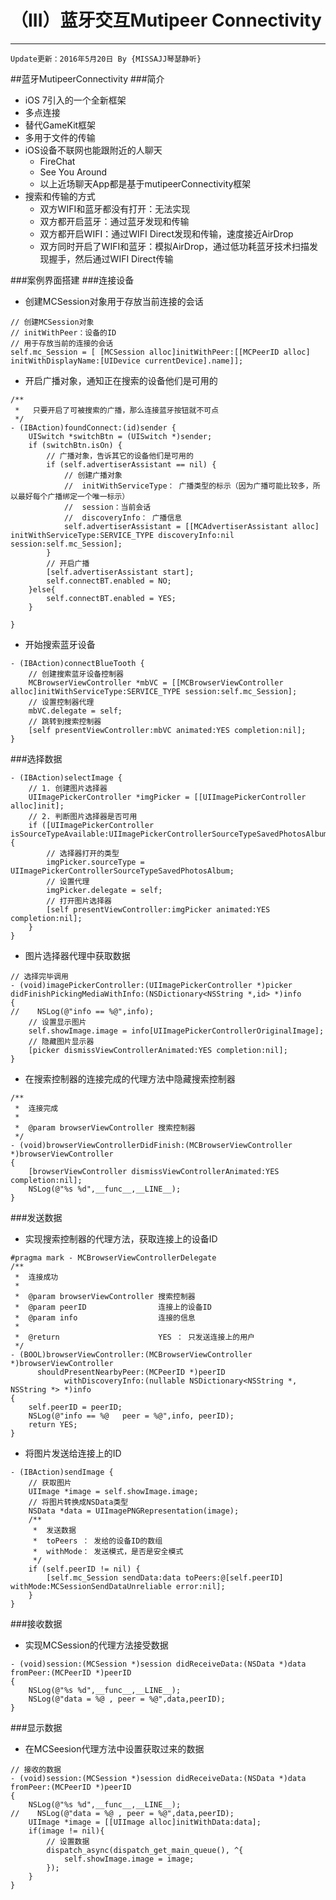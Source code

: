 # （III）蓝牙交互Mutipeer Connectivity
 

---
```objc
Update更新：2016年5月20日 By {MISSAJJ琴瑟静听}
```
 
##蓝牙MutipeerConnectivity
###简介
* iOS 7引入的一个全新框架
* 多点连接
* 替代GameKit框架
* 多用于文件的传输
* iOS设备不联网也能跟附近的人聊天
	* FireChat
	* See You Around
	* 以上近场聊天App都是基于mutipeerConnectivity框架
* 搜索和传输的方式
	* 双方WIFI和蓝牙都没有打开：无法实现
	* 双方都开启蓝牙：通过蓝牙发现和传输
	* 双方都开启WIFI：通过WIFI Direct发现和传输，速度接近AirDrop
	* 双方同时开启了WIFI和蓝牙：模拟AirDrop，通过低功耗蓝牙技术扫描发现握手，然后通过WIFI Direct传输 

###案例界面搭建
###连接设备
* 创建MCSession对象用于存放当前连接的会话

```objc
// 创建MCSession对象
// initWithPeer：设备的ID
// 用于存放当前的连接的会话
self.mc_Session = [ [MCSession alloc]initWithPeer:[[MCPeerID alloc] initWithDisplayName:[UIDevice currentDevice].name]];
```

* 开启广播对象，通知正在搜索的设备他们是可用的

```objc
/**
 *   只要开启了可被搜索的广播，那么连接蓝牙按钮就不可点
 */
- (IBAction)foundConnect:(id)sender {
    UISwitch *switchBtn = (UISwitch *)sender;
    if (switchBtn.isOn) {
        // 广播对象，告诉其它的设备他们是可用的
        if (self.advertiserAssistant == nil) {
            // 创建广播对象
            //  initWithServiceType： 广播类型的标示（因为广播可能比较多，所以最好每个广播绑定一个唯一标示）
            //  session：当前会话
            //  discoveryInfo： 广播信息
            self.advertiserAssistant = [[MCAdvertiserAssistant alloc] initWithServiceType:SERVICE_TYPE discoveryInfo:nil session:self.mc_Session];
        }
        // 开启广播
        [self.advertiserAssistant start];
        self.connectBT.enabled = NO;
    }else{
        self.connectBT.enabled = YES;
    }
    
}
```

* 开始搜索蓝牙设备

```objc
- (IBAction)connectBlueTooth {
    // 创建搜索蓝牙设备控制器
    MCBrowserViewController *mbVC = [[MCBrowserViewController alloc]initWithServiceType:SERVICE_TYPE session:self.mc_Session];
    // 设置控制器代理
    mbVC.delegate = self;
    // 跳转到搜索控制器
    [self presentViewController:mbVC animated:YES completion:nil];
}
```

###选择数据

```objc
- (IBAction)selectImage {
    // 1. 创建图片选择器
    UIImagePickerController *imgPicker = [[UIImagePickerController alloc]init];
    // 2. 判断图片选择器是否可用
    if ([UIImagePickerController isSourceTypeAvailable:UIImagePickerControllerSourceTypeSavedPhotosAlbum]) {
        // 选择器打开的类型
        imgPicker.sourceType = UIImagePickerControllerSourceTypeSavedPhotosAlbum;
        // 设置代理
        imgPicker.delegate = self;
        // 打开图片选择器
        [self presentViewController:imgPicker animated:YES completion:nil];
    }
}
```
* 图片选择器代理中获取数据

```objc
// 选择完毕调用
- (void)imagePickerController:(UIImagePickerController *)picker didFinishPickingMediaWithInfo:(NSDictionary<NSString *,id> *)info
{
//    NSLog(@"info == %@",info);
    // 设置显示图片
    self.showImage.image = info[UIImagePickerControllerOriginalImage];
    // 隐藏图片显示器
    [picker dismissViewControllerAnimated:YES completion:nil];
}
```
* 在搜索控制器的连接完成的代理方法中隐藏搜索控制器

```objc
/**
 *  连接完成
 *
 *  @param browserViewController 搜索控制器
 */
- (void)browserViewControllerDidFinish:(MCBrowserViewController *)browserViewController
{
    [browserViewController dismissViewControllerAnimated:YES completion:nil];
    NSLog(@"%s %d",__func__,__LINE__);
}
```

###发送数据
* 实现搜索控制器的代理方法，获取连接上的设备ID

```objc
#pragma mark - MCBrowserViewControllerDelegate
/**
 *  连接成功
 *
 *  @param browserViewController 搜索控制器
 *  @param peerID                连接上的设备ID
 *  @param info                  连接的信息
 *
 *  @return                      YES ： 只发送连接上的用户
 */
- (BOOL)browserViewController:(MCBrowserViewController *)browserViewController
      shouldPresentNearbyPeer:(MCPeerID *)peerID
            withDiscoveryInfo:(nullable NSDictionary<NSString *, NSString *> *)info
{
    self.peerID = peerID;
    NSLog(@"info == %@   peer = %@",info, peerID);
    return YES;
}
```

* 将图片发送给连接上的ID

```objc
- (IBAction)sendImage {
    // 获取图片
    UIImage *image = self.showImage.image;
    // 将图片转换成NSData类型
    NSData *data = UIImagePNGRepresentation(image);
    /**
     *  发送数据
     *  toPeers ： 发给的设备ID的数组
     *  withMode： 发送模式，是否是安全模式
     */
    if (self.peerID != nil) {
        [self.mc_Session sendData:data toPeers:@[self.peerID] withMode:MCSessionSendDataUnreliable error:nil];
    }
}
```

###接收数据
* 实现MCSession的代理方法接受数据

```objc
- (void)session:(MCSession *)session didReceiveData:(NSData *)data fromPeer:(MCPeerID *)peerID
{
    NSLog(@"%s %d",__func__,__LINE__);
    NSLog(@"data = %@ , peer = %@",data,peerID);
}
```

###显示数据
* 在MCSeesion代理方法中设置获取过来的数据

```objc
// 接收的数据
- (void)session:(MCSession *)session didReceiveData:(NSData *)data fromPeer:(MCPeerID *)peerID
{
    NSLog(@"%s %d",__func__,__LINE__);
//    NSLog(@"data = %@ , peer = %@",data,peerID);
    UIImage *image = [[UIImage alloc]initWithData:data];
    if(image != nil){
        // 设置数据
        dispatch_async(dispatch_get_main_queue(), ^{
            self.showImage.image = image;
        });
    }
}
```
